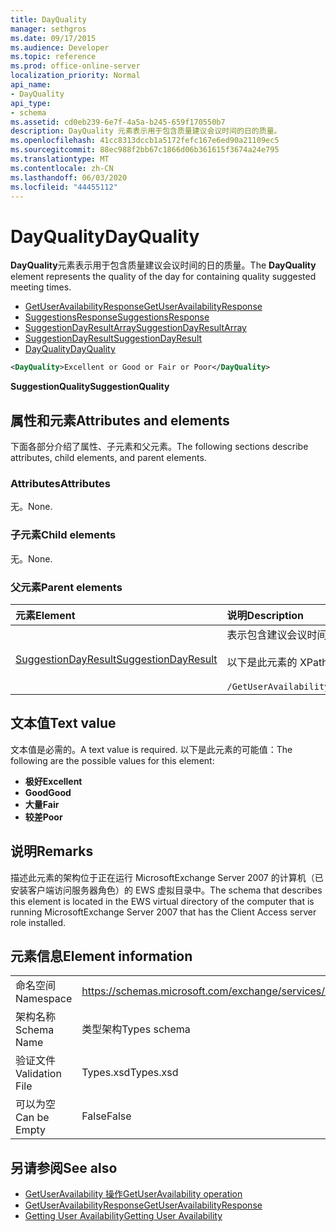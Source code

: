 ```yaml
---
title: DayQuality
manager: sethgros
ms.date: 09/17/2015
ms.audience: Developer
ms.topic: reference
ms.prod: office-online-server
localization_priority: Normal
api_name:
- DayQuality
api_type:
- schema
ms.assetid: cd0eb239-6e7f-4a5a-b245-659f170550b7
description: DayQuality 元素表示用于包含质量建议会议时间的日的质量。
ms.openlocfilehash: 41cc8313dccb1a5172fefc167e6ed90a21109ec5
ms.sourcegitcommit: 88ec988f2bb67c1866d06b361615f3674a24e795
ms.translationtype: MT
ms.contentlocale: zh-CN
ms.lasthandoff: 06/03/2020
ms.locfileid: "44455112"
---
```

# <a name="dayquality"></a><span data-ttu-id="5e29f-103">DayQuality</span><span class="sxs-lookup"><span data-stu-id="5e29f-103">DayQuality</span></span>

<span data-ttu-id="5e29f-104">**DayQuality**元素表示用于包含质量建议会议时间的日的质量。</span><span class="sxs-lookup"><span data-stu-id="5e29f-104">The **DayQuality** element represents the quality of the day for containing quality suggested meeting times.</span></span> 
  
- [<span data-ttu-id="5e29f-105">GetUserAvailabilityResponse</span><span class="sxs-lookup"><span data-stu-id="5e29f-105">GetUserAvailabilityResponse</span></span>](getuseravailabilityresponse.md)  
- [<span data-ttu-id="5e29f-106">SuggestionsResponse</span><span class="sxs-lookup"><span data-stu-id="5e29f-106">SuggestionsResponse</span></span>](suggestionsresponse.md) 
- [<span data-ttu-id="5e29f-107">SuggestionDayResultArray</span><span class="sxs-lookup"><span data-stu-id="5e29f-107">SuggestionDayResultArray</span></span>](suggestiondayresultarray.md)  
- [<span data-ttu-id="5e29f-108">SuggestionDayResult</span><span class="sxs-lookup"><span data-stu-id="5e29f-108">SuggestionDayResult</span></span>](suggestiondayresult.md) 
- [<span data-ttu-id="5e29f-109">DayQuality</span><span class="sxs-lookup"><span data-stu-id="5e29f-109">DayQuality</span></span>](dayquality.md)
  
```xml
<DayQuality>Excellent or Good or Fair or Poor</DayQuality>
```

<span data-ttu-id="5e29f-110">**SuggestionQuality**</span><span class="sxs-lookup"><span data-stu-id="5e29f-110">**SuggestionQuality**</span></span>

## <a name="attributes-and-elements"></a><span data-ttu-id="5e29f-111">属性和元素</span><span class="sxs-lookup"><span data-stu-id="5e29f-111">Attributes and elements</span></span>

<span data-ttu-id="5e29f-112">下面各部分介绍了属性、子元素和父元素。</span><span class="sxs-lookup"><span data-stu-id="5e29f-112">The following sections describe attributes, child elements, and parent elements.</span></span>
  
### <a name="attributes"></a><span data-ttu-id="5e29f-113">Attributes</span><span class="sxs-lookup"><span data-stu-id="5e29f-113">Attributes</span></span>

<span data-ttu-id="5e29f-114">无。</span><span class="sxs-lookup"><span data-stu-id="5e29f-114">None.</span></span>
  
### <a name="child-elements"></a><span data-ttu-id="5e29f-115">子元素</span><span class="sxs-lookup"><span data-stu-id="5e29f-115">Child elements</span></span>

<span data-ttu-id="5e29f-116">无。</span><span class="sxs-lookup"><span data-stu-id="5e29f-116">None.</span></span>
  
### <a name="parent-elements"></a><span data-ttu-id="5e29f-117">父元素</span><span class="sxs-lookup"><span data-stu-id="5e29f-117">Parent elements</span></span>

|<span data-ttu-id="5e29f-118">**元素**</span><span class="sxs-lookup"><span data-stu-id="5e29f-118">**Element**</span></span>|<span data-ttu-id="5e29f-119">**说明**</span><span class="sxs-lookup"><span data-stu-id="5e29f-119">**Description**</span></span>|
|:-----|:-----|
|[<span data-ttu-id="5e29f-120">SuggestionDayResult</span><span class="sxs-lookup"><span data-stu-id="5e29f-120">SuggestionDayResult</span></span>](suggestiondayresult.md) <br/> |<span data-ttu-id="5e29f-121">表示包含建议会议时间的一天。</span><span class="sxs-lookup"><span data-stu-id="5e29f-121">Represents a single day that contains suggested meeting times.</span></span>  <br/><br/><span data-ttu-id="5e29f-122">以下是此元素的 XPath 2.0 表达式：</span><span class="sxs-lookup"><span data-stu-id="5e29f-122">The following is the XPath 2.0 expression to this element:</span></span><br/><br/>`/GetUserAvailabilityResponse/SuggestionsResponse/SuggestionDayResultArray/SuggestionDayResult[i]` <br/> |
   
## <a name="text-value"></a><span data-ttu-id="5e29f-123">文本值</span><span class="sxs-lookup"><span data-stu-id="5e29f-123">Text value</span></span>

<span data-ttu-id="5e29f-124">文本值是必需的。</span><span class="sxs-lookup"><span data-stu-id="5e29f-124">A text value is required.</span></span> <span data-ttu-id="5e29f-125">以下是此元素的可能值：</span><span class="sxs-lookup"><span data-stu-id="5e29f-125">The following are the possible values for this element:</span></span>
  
- <span data-ttu-id="5e29f-126">**极好**</span><span class="sxs-lookup"><span data-stu-id="5e29f-126">**Excellent**</span></span>   
- <span data-ttu-id="5e29f-127">**Good**</span><span class="sxs-lookup"><span data-stu-id="5e29f-127">**Good**</span></span>    
- <span data-ttu-id="5e29f-128">**大量**</span><span class="sxs-lookup"><span data-stu-id="5e29f-128">**Fair**</span></span>    
- <span data-ttu-id="5e29f-129">**较差**</span><span class="sxs-lookup"><span data-stu-id="5e29f-129">**Poor**</span></span>
    
## <a name="remarks"></a><span data-ttu-id="5e29f-130">说明</span><span class="sxs-lookup"><span data-stu-id="5e29f-130">Remarks</span></span>

<span data-ttu-id="5e29f-131">描述此元素的架构位于正在运行 MicrosoftExchange Server 2007 的计算机（已安装客户端访问服务器角色）的 EWS 虚拟目录中。</span><span class="sxs-lookup"><span data-stu-id="5e29f-131">The schema that describes this element is located in the EWS virtual directory of the computer that is running MicrosoftExchange Server 2007 that has the Client Access server role installed.</span></span>
  
## <a name="element-information"></a><span data-ttu-id="5e29f-132">元素信息</span><span class="sxs-lookup"><span data-stu-id="5e29f-132">Element information</span></span>

|||
|:-----|:-----|
|<span data-ttu-id="5e29f-133">命名空间</span><span class="sxs-lookup"><span data-stu-id="5e29f-133">Namespace</span></span>  <br/> |https://schemas.microsoft.com/exchange/services/2006/types  <br/> |
|<span data-ttu-id="5e29f-134">架构名称</span><span class="sxs-lookup"><span data-stu-id="5e29f-134">Schema Name</span></span>  <br/> |<span data-ttu-id="5e29f-135">类型架构</span><span class="sxs-lookup"><span data-stu-id="5e29f-135">Types schema</span></span>  <br/> |
|<span data-ttu-id="5e29f-136">验证文件</span><span class="sxs-lookup"><span data-stu-id="5e29f-136">Validation File</span></span>  <br/> |<span data-ttu-id="5e29f-137">Types.xsd</span><span class="sxs-lookup"><span data-stu-id="5e29f-137">Types.xsd</span></span>  <br/> |
|<span data-ttu-id="5e29f-138">可以为空</span><span class="sxs-lookup"><span data-stu-id="5e29f-138">Can be Empty</span></span>  <br/> |<span data-ttu-id="5e29f-139">False</span><span class="sxs-lookup"><span data-stu-id="5e29f-139">False</span></span>  <br/> |
   
## <a name="see-also"></a><span data-ttu-id="5e29f-140">另请参阅</span><span class="sxs-lookup"><span data-stu-id="5e29f-140">See also</span></span>

- [<span data-ttu-id="5e29f-141">GetUserAvailability 操作</span><span class="sxs-lookup"><span data-stu-id="5e29f-141">GetUserAvailability operation</span></span>](getuseravailability-operation.md)  
- [<span data-ttu-id="5e29f-142">GetUserAvailabilityResponse</span><span class="sxs-lookup"><span data-stu-id="5e29f-142">GetUserAvailabilityResponse</span></span>](getuseravailabilityresponse.md)
- [<span data-ttu-id="5e29f-143">Getting User Availability</span><span class="sxs-lookup"><span data-stu-id="5e29f-143">Getting User Availability</span></span>](https://msdn.microsoft.com/library/d4133fcb-9b0f-4e6b-aadf-a389da83516a%28Office.15%29.aspx)

